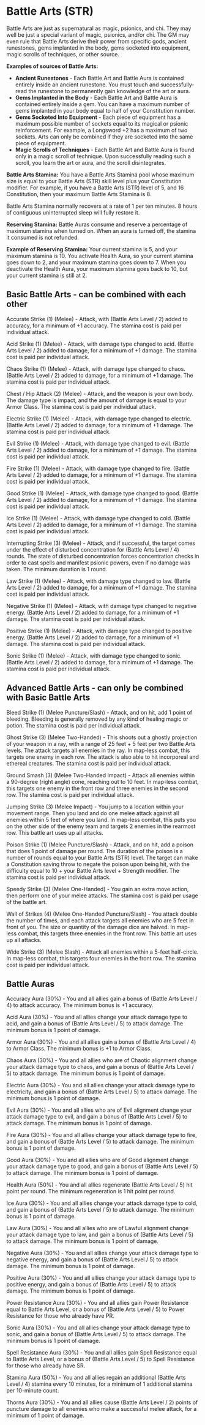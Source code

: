 # Battle Arts (STR)

Battle Arts are just as supernatural as magic, psionics, and chi. They may well be just a special variant of magic, psionics, and/or chi. The GM may even rule that Battle Arts derive their power from specific gods, ancient runestones, gems implanted in the body, gems socketed into equipment, magic scrolls of techniques, or other source.

**Examples of sources of Battle Arts:**

- **Ancient Runestones** - Each Battle Art and Battle Aura is contained entirely inside an ancient runestone. You must touch and successfully-read the runestone to permanently gain knowledge of the art or aura.
- **Gems Implanted in the Body** - Each Battle Art and Battle Aura is contained entirely inside a gem. You can have a maximum number of gems implanted in your body equal to half of your Constitution number.
- **Gems Socketed Into Equipment** - Each piece of equipment has a maximum possible number of sockets equal to its magical or psionic reinforcement. For example, a Longsword +2 has a maximum of two sockets. Arts can only be combined if they are socketed into the same piece of equipment.
- **Magic Scrolls of Techniques** - Each Battle Art and Battle Aura is found only in a magic scroll of technique. Upon successfully reading such a scroll, you learn the art or aura, and the scroll disintegrates.

**Battle Arts Stamina:** You have a Battle Arts Stamina pool whose maximum size is equal to your Battle Arts (STR) skill level plus your Constitution modifier. For example, if you have a Battle Arts (STR) level of 5, and 16 Constitution, then your maximum Battle Arts Stamina is 8.

Battle Arts Stamina normally recovers at a rate of 1 per ten minutes. 8 hours of contiguous uninterrupted sleep will fully restore it.

**Reserving Stamina:** Battle Auras consume and reserve a percentage of maximum stamina when turned on. When an aura is turned off, the stamina it consumed is not refunded.

**Example of Reserving Stamina:** Your current stamina is 5, and your maximum stamina is 10. You activate Health Aura, so your current stamina goes down to 2, and your maximum stamina goes down to 7. When you deactivate the Health Aura, your maximum stamina goes back to 10, but your current stamina is still at 2.

## Basic Battle Arts - can be combined with each other

Accurate Strike (1) (Melee) - Attack, with (Battle Arts Level / 2) added to accuracy, for a minimum of +1 accuracy. The stamina cost is paid per individual attack.

Acid Strike (1) (Melee) - Attack, with damage type changed to acid. (Battle Arts Level / 2) added to damage, for a minimum of +1 damage. The stamina cost is paid per individual attack.

Chaos Strike (1) (Melee) - Attack, with damage type changed to chaos. (Battle Arts Level / 2) added to damage, for a minimum of +1 damage. The stamina cost is paid per individual attack.

Chest / Hip Attack (2) (Melee) - Attack, and the weapon is your own body. The damage type is impact, and the amount of damage is equal to your Armor Class. The stamina cost is paid per individual attack.

Electric Strike (1) (Melee) - Attack, with damage type changed to electric. (Battle Arts Level / 2) added to damage, for a minimum of +1 damage. The stamina cost is paid per individual attack.

Evil Strike (1) (Melee) - Attack, with damage type changed to evil. (Battle Arts Level / 2) added to damage, for a minimum of +1 damage. The stamina cost is paid per individual attack.

Fire Strike (1) (Melee) - Attack, with damage type changed to fire. (Battle Arts Level / 2) added to damage, for a minimum of +1 damage. The stamina cost is paid per individual attack.

Good Strike (1) (Melee) - Attack, with damage type changed to good. (Battle Arts Level / 2) added to damage, for a minimum of +1 damage. The stamina cost is paid per individual attack.

Ice Strike (1) (Melee) - Attack, with damage type changed to cold. (Battle Arts Level / 2) added to damage, for a minimum of +1 damage. The stamina cost is paid per individual attack.

Interrupting Strike (3) (Melee) - Attack, and if successful, the target comes under the effect of disturbed concentration for (Battle Arts Level / 4) rounds. The state of disturbed concentration forces concentration checks in order to cast spells and manifest psionic powers, even if no damage was taken. The minimum duration is 1 round.

Law Strike (1) (Melee) - Attack, with damage type changed to law. (Battle Arts Level / 2) added to damage, for a minimum of +1 damage. The stamina cost is paid per individual attack.

Negative Strike (1) (Melee) - Attack, with damage type changed to negative energy. (Battle Arts Level / 2) added to damage, for a minimum of +1 damage. The stamina cost is paid per individual attack.

Positive Strike (1) (Melee) - Attack, with damage type changed to positive energy. (Battle Arts Level / 2) added to damage, for a minimum of +1 damage. The stamina cost is paid per individual attack.

Sonic Strike (1) (Melee) - Attack, with damage type changed to sonic. (Battle Arts Level / 2) added to damage, for a minimum of +1 damage. The stamina cost is paid per individual attack.

## Advanced Battle Arts - can only be combined with Basic Battle Arts

Bleed Strike (1) (Melee Puncture/Slash) - Attack, and on hit, add 1 point of bleeding. Bleeding is generally removed by any kind of healing magic or potion. The stamina cost is paid per individual attack.

Ghost Strike (3) (Melee Two-Handed) - This shoots out a ghostly projection of your weapon in a ray, with a range of 25 feet + 5 feet per two Battle Arts levels. The attack targets all enemies in the ray. In map-less combat, this targets one enemy in each row. The attack is also able to hit incorporeal and ethereal creatures. The stamina cost is paid per individual attack.

Ground Smash (3) (Melee Two-Handed Impact) - Attack all enemies within a 90-degree (right angle) cone, reaching out to 10 feet. In map-less combat, this targets one enemy in the front row and three enemies in the second row. The stamina cost is paid per individual attack.

Jumping Strike (3) (Melee Impact) - You jump to a location within your movement range. Then you land and do one melee attack against all enemies within 5 feet of where you land. In map-less combat, this puts you on the other side of the enemy team and targets 2 enemies in the rearmost row. This battle art uses up all attacks.

Poison Strike (1) (Melee Puncture/Slash) - Attack, and on hit, add a poison that does 1 point of damage per round. The duration of the poison is a number of rounds equal to your Battle Arts (STR) level. The target can make a Constitution saving throw to negate the poison upon being hit, with the difficulty equal to 10 + your Battle Arts level + Strength modifier. The stamina cost is paid per individual attack.

Speedy Strike (3) (Melee One-Handed) - You gain an extra move action, then perform one of your melee attacks. The stamina cost is paid per usage of the battle art.

Wall of Strikes (4) (Melee One-Handed Puncture/Slash) - You attack double the number of times, and each attack targets all enemies who are 5 feet in front of you. The size or quantity of the damage dice are halved. In map-less combat, this targets three enemies in the front row. This battle art uses up all attacks.

Wide Strike (3) (Melee Slash) - Attack all enemies within a 5-feet half-circle. In map-less combat, this targets four enemies in the front row. The stamina cost is paid per individual attack.

## Battle Auras

Accuracy Aura (30%) - You and all allies gain a bonus of (Battle Arts Level / 4) to attack accuracy. The minimum bonus is +1 accuracy.

Acid Aura (30%) - You and all allies change your attack damage type to acid, and gain a bonus of (Battle Arts Level / 5) to attack damage. The minimum bonus is 1 point of damage.

Armor Aura (30%) - You and all allies gain a bonus of (Battle Arts Level / 4) to Armor Class. The minimum bonus is +1 to Armor Class.

Chaos Aura (30%) - You and all allies who are of Chaotic alignment change your attack damage type to chaos, and gain a bonus of (Battle Arts Level / 5) to attack damage. The minimum bonus is 1 point of damage.

Electric Aura (30%) - You and all allies change your attack damage type to electricity, and gain a bonus of (Battle Arts Level / 5) to attack damage. The minimum bonus is 1 point of damage.

Evil Aura (30%) - You and all allies who are of Evil alignment change your attack damage type to evil, and gain a bonus of (Battle Arts Level / 5) to attack damage. The minimum bonus is 1 point of damage.

Fire Aura (30%) - You and all allies change your attack damage type to fire, and gain a bonus of (Battle Arts Level / 5) to attack damage. The minimum bonus is 1 point of damage.

Good Aura (30%) - You and all allies who are of Good alignment change your attack damage type to good, and gain a bonus of (Battle Arts Level / 5) to attack damage. The minimum bonus is 1 point of damage.

Health Aura (50%) - You and all allies regenerate (Battle Arts Level / 5) hit point per round. The minimum regeneration is 1 hit point per round.

Ice Aura (30%) - You and all allies change your attack damage type to cold, and gain a bonus of (Battle Arts Level / 5) to attack damage. The minimum bonus is 1 point of damage.

Law Aura (30%) - You and all allies who are of Lawful alignment change your attack damage type to law, and gain a bonus of (Battle Arts Level / 5) to attack damage. The minimum bonus is 1 point of damage.

Negative Aura (30%) - You and all allies change your attack damage type to negative energy, and gain a bonus of (Battle Arts Level / 5) to attack damage. The minimum bonus is 1 point of damage.

Positive Aura (30%) - You and all allies change your attack damage type to positive energy, and gain a bonus of (Battle Arts Level / 5) to attack damage. The minimum bonus is 1 point of damage.

Power Resistance Aura (30%) - You and all allies gain Power Resistance equal to Battle Arts Level, or a bonus of (Battle Arts Level / 5) to Power Resistance for those who already have PR.

Sonic Aura (30%) - You and all allies change your attack damage type to sonic, and gain a bonus of (Battle Arts Level / 5) to attack damage. The minimum bonus is 1 point of damage.

Spell Resistance Aura (30%) - You and all allies gain Spell Resistance equal to Battle Arts Level, or a bonus of (Battle Arts Level / 5) to Spell Resistance for those who already have SR.

Stamina Aura (50%) - You and all allies regain an additional (Battle Arts Level / 4) stamina every 10 minutes, for a minimum of 1 additional stamina per 10-minute count.

Thorns Aura (30%) - You and all allies cause (Battle Arts Level / 2) points of puncture damage to all enemies who make a successful melee attack, for a minimum of 1 point of damage.
